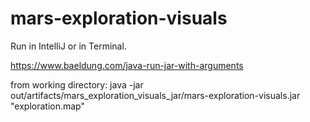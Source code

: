 # mars-exploration-visuals

Run in IntelliJ or in Terminal.

https://www.baeldung.com/java-run-jar-with-arguments

from working directory:
java -jar out/artifacts/mars_exploration_visuals_jar/mars-exploration-visuals.jar "exploration.map"
